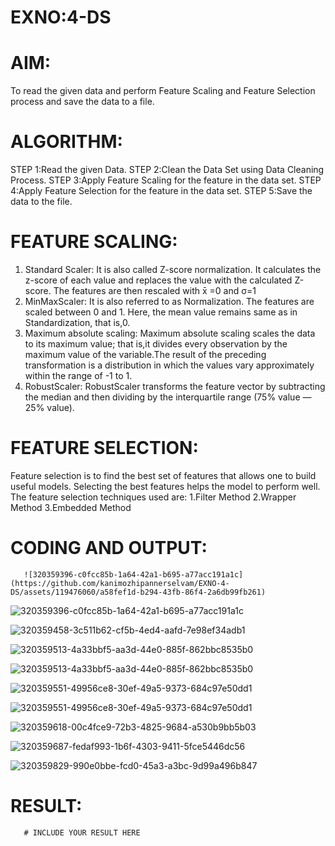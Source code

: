# EXNO:4-DS
# AIM:
To read the given data and perform Feature Scaling and Feature Selection process and save the
data to a file.

# ALGORITHM:
STEP 1:Read the given Data.
STEP 2:Clean the Data Set using Data Cleaning Process.
STEP 3:Apply Feature Scaling for the feature in the data set.
STEP 4:Apply Feature Selection for the feature in the data set.
STEP 5:Save the data to the file.

# FEATURE SCALING:
1. Standard Scaler: It is also called Z-score normalization. It calculates the z-score of each value and replaces the value with the calculated Z-score. The features are then rescaled with x̄ =0 and σ=1
2. MinMaxScaler: It is also referred to as Normalization. The features are scaled between 0 and 1. Here, the mean value remains same as in Standardization, that is,0.
3. Maximum absolute scaling: Maximum absolute scaling scales the data to its maximum value; that is,it divides every observation by the maximum value of the variable.The result of the preceding transformation is a distribution in which the values vary approximately within the range of -1 to 1.
4. RobustScaler: RobustScaler transforms the feature vector by subtracting the median and then dividing by the interquartile range (75% value — 25% value).

# FEATURE SELECTION:
Feature selection is to find the best set of features that allows one to build useful models. Selecting the best features helps the model to perform well.
The feature selection techniques used are:
1.Filter Method
2.Wrapper Method
3.Embedded Method

# CODING AND OUTPUT:

       ![320359396-c0fcc85b-1a64-42a1-b695-a77acc191a1c](https://github.com/kanimozhipannerselvam/EXNO-4-DS/assets/119476060/a58fef1d-b294-43fb-86f4-2a6db99fb261)

![320359396-c0fcc85b-1a64-42a1-b695-a77acc191a1c](https://github.com/kanimozhipannerselvam/EXNO-4-DS/assets/119476060/c45f3ae7-ea66-451d-af8c-32177f05ecc0)

![320359458-3c511b62-cf5b-4ed4-aafd-7e98ef34adb1](https://github.com/kanimozhipannerselvam/EXNO-4-DS/assets/119476060/ba464db8-d6ae-4f4d-8087-18493d942836)

![320359513-4a33bbf5-aa3d-44e0-885f-862bbc8535b0](https://github.com/kanimozhipannerselvam/EXNO-4-DS/assets/119476060/0a41b7bf-a50f-48a4-a89b-60f73a1d12af)

![320359513-4a33bbf5-aa3d-44e0-885f-862bbc8535b0](https://github.com/kanimozhipannerselvam/EXNO-4-DS/assets/119476060/0ec62bff-f712-449c-8521-2ad196048ac4)

![320359551-49956ce8-30ef-49a5-9373-684c97e50dd1](https://github.com/kanimozhipannerselvam/EXNO-4-DS/assets/119476060/9c934bef-465d-49d9-99a0-44ef98e738ae)

![320359551-49956ce8-30ef-49a5-9373-684c97e50dd1](https://github.com/kanimozhipannerselvam/EXNO-4-DS/assets/119476060/b97979e0-9264-49fe-be83-e46efdf70014)

![320359618-00c4fce9-72b3-4825-9684-a530b9bb5b03](https://github.com/kanimozhipannerselvam/EXNO-4-DS/assets/119476060/f3e0ebcc-a696-4651-bb6d-8c40fe155017)

![320359687-fedaf993-1b6f-4303-9411-5fce5446dc56](https://github.com/kanimozhipannerselvam/EXNO-4-DS/assets/119476060/6c3e6b88-af64-4cbc-b790-0e60b9f7be8d)

![320359829-990e0bbe-fcd0-45a3-a3bc-9d99a496b847](https://github.com/kanimozhipannerselvam/EXNO-4-DS/assets/119476060/d0bd8e59-f39c-41ba-96ef-6209b75c3949)










       
# RESULT:
       # INCLUDE YOUR RESULT HERE
